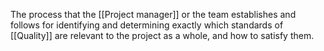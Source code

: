 The process that the [[Project manager]] or the team establishes and follows for identifying and determining exactly which standards of [[Quality]] are relevant to the project as a whole, and how to satisfy them. 